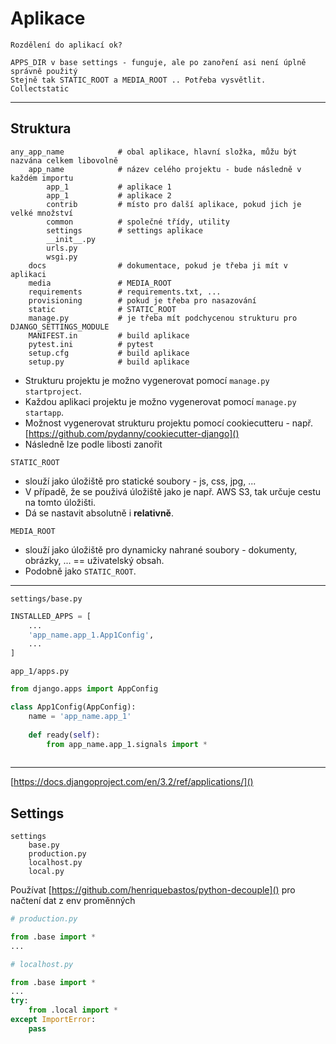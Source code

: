 # Aplikace


```
Rozdělení do aplikací ok?
 
APPS_DIR v base settings - funguje, ale po zanoření asi není úplně správně použitý
Stejně tak STATIC_ROOT a MEDIA_ROOT .. Potřeba vysvětlit.
Collectstatic
```

---


## Struktura

```
any_app_name            # obal aplikace, hlavní složka, můžu být nazvána celkem libovolně
    app_name            # název celého projektu - bude následně v každém importu
        app_1           # aplikace 1
        app_1           # aplikace 2
        contrib         # místo pro další aplikace, pokud jich je velké množství
        common          # společné třídy, utility
        settings        # settings aplikace  
        __init__.py  
        urls.py  
        wsgi.py
    docs                # dokumentace, pokud je třeba ji mít v aplikaci
    media               # MEDIA_ROOT
    requirements        # requirements.txt, ...
    provisioning        # pokud je třeba pro nasazování
    static              # STATIC_ROOT
    manage.py           # je třeba mít podchycenou strukturu pro DJANGO_SETTINGS_MODULE
    MANIFEST.in         # build aplikace
    pytest.ini          # pytest
    setup.cfg           # build aplikace
    setup.py            # build aplikace
```

* Strukturu projektu je možno vygenerovat pomocí `manage.py startproject`.
* Každou aplikaci projektu je možno vygenerovat pomocí `manage.py startapp`.
* Možnost vygenerovat strukturu projektu pomocí cookiecutteru - např. [https://github.com/pydanny/cookiecutter-django]()
* Následně lze podle libosti zanořit

`STATIC_ROOT` 
- slouží jako úložiště pro statické soubory - js, css, jpg, ...
- V případě, že se použivá úložiště jako je např. AWS S3, tak určuje cestu na tomto úložišti.
- Dá se nastavit absolutně i __relativně__. 

`MEDIA_ROOT` 
- slouží jako úložiště pro dynamicky nahrané soubory - dokumenty, obrázky, ... == uživatelský obsah.
- Podobně jako `STATIC_ROOT`.

---


`settings/base.py`

```python
INSTALLED_APPS = [
    ...
    'app_name.app_1.App1Config',
    ...
]
```


`app_1/apps.py`

```python
from django.apps import AppConfig

class App1Config(AppConfig):
    name = 'app_name.app_1'
    
    def ready(self):
        from app_name.app_1.signals import *
    
```

--- 

[https://docs.djangoproject.com/en/3.2/ref/applications/]()

## Settings

```
settings
    base.py
    production.py
    localhost.py
    local.py
```

Používat [https://github.com/henriquebastos/python-decouple]() pro načtení dat z env proměnných



```python
# production.py

from .base import *
...
```

```python
# localhost.py

from .base import *
...
try:
    from .local import *
except ImportError:
    pass
```